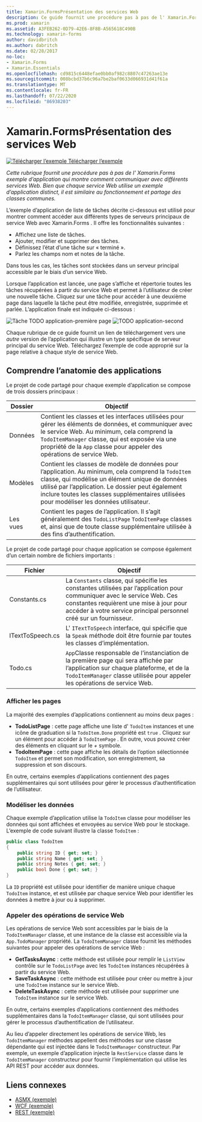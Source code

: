 ```yaml
---
title: Xamarin.FormsPrésentation des services Web
description: Ce guide fournit une procédure pas à pas de l' Xamarin.Forms exemple d’application qui montre comment communiquer avec différents services Web. Bien que chaque service Web utilise un exemple d’application distinct, il est similaire au fonctionnement et partage des classes communes.
ms.prod: xamarin
ms.assetid: A3FEB262-0D79-42E6-8F8B-A565618C490B
ms.technology: xamarin-forms
author: davidbritch
ms.author: dabritch
ms.date: 02/28/2017
no-loc:
- Xamarin.Forms
- Xamarin.Essentials
ms.openlocfilehash: cd9815c6448efae0bb0af982c8807c47263ae13e
ms.sourcegitcommit: 008bcbd37b6c96a7be2baf0633d066931d41f61a
ms.translationtype: MT
ms.contentlocale: fr-FR
ms.lasthandoff: 07/22/2020
ms.locfileid: "86938203"
---
```

# <a name="xamarinforms-web-services-introduction"></a>Xamarin.FormsPrésentation des services Web

[![Télécharger l’exemple](~/media/shared/download.png) Télécharger l’exemple](https://docs.microsoft.com/samples/xamarin/xamarin-forms-samples/webservices-todorest)

_Cette rubrique fournit une procédure pas à pas de l' Xamarin.Forms exemple d’application qui montre comment communiquer avec différents services Web. Bien que chaque service Web utilise un exemple d’application distinct, il est similaire au fonctionnement et partage des classes communes._

L’exemple d’application de liste de tâches décrite ci-dessous est utilisé pour montrer comment accéder aux différents types de serveurs principaux de service Web avec Xamarin.Forms . Il offre les fonctionnalités suivantes :

- Affichez une liste de tâches.
- Ajouter, modifier et supprimer des tâches.
- Définissez l’état d’une tâche sur « terminé ».
- Parlez les champs nom et notes de la tâche.

Dans tous les cas, les tâches sont stockées dans un serveur principal accessible par le biais d’un service Web.

Lorsque l’application est lancée, une page s’affiche et répertorie toutes les tâches récupérées à partir du service Web et permet à l’utilisateur de créer une nouvelle tâche. Cliquez sur une tâche pour accéder à une deuxième page dans laquelle la tâche peut être modifiée, enregistrée, supprimée et parlée. L’application finale est indiquée ci-dessous :

![Tâche TODO application-première page ](introduction-images/app-example-1.png)
 ![ TODO application-second](introduction-images/app-example-2.png)

Chaque rubrique de ce guide fournit un lien de téléchargement vers une *autre* version de l’application qui illustre un type spécifique de serveur principal du service Web. Téléchargez l’exemple de code approprié sur la page relative à chaque style de service Web.

## <a name="understand-the-application-anatomy"></a>Comprendre l’anatomie des applications

Le projet de code partagé pour chaque exemple d’application se compose de trois dossiers principaux :

|Dossier|Objectif|
|--- |--- |
|Données|Contient les classes et les interfaces utilisées pour gérer les éléments de données, et communiquer avec le service Web. Au minimum, cela comprend la `TodoItemManager` classe, qui est exposée via une propriété de la `App` classe pour appeler des opérations de service Web.|
|Modèles|Contient les classes de modèle de données pour l’application. Au minimum, cela comprend la `TodoItem` classe, qui modélise un élément unique de données utilisé par l’application. Le dossier peut également inclure toutes les classes supplémentaires utilisées pour modéliser les données utilisateur.|
|Les vues|Contient les pages de l’application. Il s’agit généralement des `TodoListPage` `TodoItemPage` classes et, ainsi que de toute classe supplémentaire utilisée à des fins d’authentification.|

Le projet de code partagé pour chaque application se compose également d’un certain nombre de fichiers importants :

|Fichier|Objectif|
|--- |--- |
|Constants.cs|La `Constants` classe, qui spécifie les constantes utilisées par l’application pour communiquer avec le service Web. Ces constantes requièrent une mise à jour pour accéder à votre service principal personnel créé sur un fournisseur.|
|ITextToSpeech.cs|L' `ITextToSpeech` interface, qui spécifie que la `Speak` méthode doit être fournie par toutes les classes d’implémentation.|
|Todo.cs|`App`Classe responsable de l’instanciation de la première page qui sera affichée par l’application sur chaque plateforme, et de la `TodoItemManager` classe utilisée pour appeler les opérations de service Web.|

### <a name="view-pages"></a>Afficher les pages

La majorité des exemples d’applications contiennent au moins deux pages :

- **TodoListPage** : cette page affiche une liste d' `TodoItem` instances et une icône de graduation si la `TodoItem.Done` propriété est `true` . Cliquez sur un élément pour accéder à `TodoItemPage` . En outre, vous pouvez créer des éléments en cliquant sur le *+* symbole.
- **TodoItemPage** : cette page affiche les détails de l’option sélectionnée `TodoItem` et permet son modification, son enregistrement, sa suppression et son discours.

En outre, certains exemples d’applications contiennent des pages supplémentaires qui sont utilisées pour gérer le processus d’authentification de l’utilisateur.

### <a name="model-the-data"></a>Modéliser les données

Chaque exemple d’application utilise la `TodoItem` classe pour modéliser les données qui sont affichées et envoyées au service Web pour le stockage. L’exemple de code suivant illustre la classe `TodoItem` :

```csharp
public class TodoItem
{
    public string ID { get; set; }
    public string Name { get; set; }
    public string Notes { get; set; }
    public bool Done { get; set; }
}
```

La `ID` propriété est utilisée pour identifier de manière unique chaque `TodoItem` instance, et est utilisée par chaque service Web pour identifier les données à mettre à jour ou à supprimer.

### <a name="invoke-web-service-operations"></a>Appeler des opérations de service Web

Les opérations de service Web sont accessibles par le biais de la `TodoItemManager` classe, et une instance de la classe est accessible via la `App.TodoManager` propriété. La `TodoItemManager` classe fournit les méthodes suivantes pour appeler des opérations de service Web :

- **GetTasksAsync** : cette méthode est utilisée pour remplir le `ListView` contrôle sur le `TodoListPage` avec les `TodoItem` instances récupérées à partir du service Web.
- **SaveTaskAsync** : cette méthode est utilisée pour créer ou mettre à jour une `TodoItem` instance sur le service Web.
- **DeleteTaskAsync** : cette méthode est utilisée pour supprimer une `TodoItem` instance sur le service Web.

En outre, certains exemples d’applications contiennent des méthodes supplémentaires dans la `TodoItemManager` classe, qui sont utilisées pour gérer le processus d’authentification de l’utilisateur.

Au lieu d’appeler directement les opérations de service Web, les `TodoItemManager` méthodes appellent des méthodes sur une classe dépendante qui est injectée dans le `TodoItemManager` constructeur. Par exemple, un exemple d’application injecte la `RestService` classe dans le `TodoItemManager` constructeur pour fournir l’implémentation qui utilise les API REST pour accéder aux données.

## <a name="related-links"></a>Liens connexes

- [ASMX (exemple)](https://docs.microsoft.com/samples/xamarin/xamarin-forms-samples/webservices-todoasmx)
- [WCF (exemple)](https://docs.microsoft.com/samples/xamarin/xamarin-forms-samples/webservices-todowcf)
- [REST (exemple)](https://docs.microsoft.com/samples/xamarin/xamarin-forms-samples/webservices-todorest)
